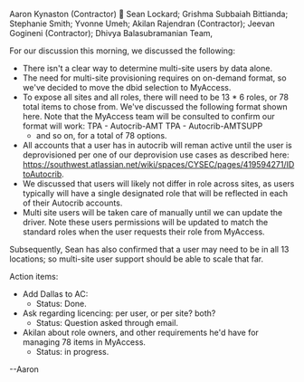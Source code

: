 Aaron Kynaston (Contractor)

Sean Lockard;
Grishma Subbaiah Bittianda;
Stephanie Smith;
Yvonne Umeh;
Akilan Rajendran (Contractor);
Jeevan Gogineni (Contractor);
Dhivya Balasubramanian
Team,

For our discussion this morning, we discussed the following:

 - There isn't a clear way to determine multi-site users by data alone.
 - The need for multi-site provisioning requires on on-demand format, so we've decided to move the dbid selection to MyAccess.
 - To expose all sites and all roles, there will need to be 13 * 6 roles, or 78 total items to chose from. We've discussed the following format shown here. Note that the MyAccess team will be consulted to confirm our format will work:
    TPA - Autocrib-AMT
    TPA - Autocrib-AMTSUPP
    - and so on, for a total of 78 options.
 - All accounts that a user has in autocrib will reman active until the user is deprovisioned per one of our deprovision use cases as described here: https://southwest.atlassian.net/wiki/spaces/CYSEC/pages/419594271/IDtoAutocrib.
 - We discussed that users will likely not differ in role across sites, as users typically will have a single designated role that will be reflected in each of their Autocrib  accounts.
 - Multi site users will be taken care of manually until we can update the driver. Note these users permissions will be updated to match the standard roles when the user requests their role from MyAccess.

Subsequently, Sean has also confirmed that a user may need to be in all 13 locations; so multi-site user support should be able to scale that far.

Action items:
   - Add Dallas to AC: 
     - Status: Done.
   - Ask regarding licencing: per user, or per site? both? 
     - Status: Question asked through email.
   - Akilan about role owners, and other requirements he'd have for managing 78 items in MyAccess.
     - Status: in progress.
   

--Aaron